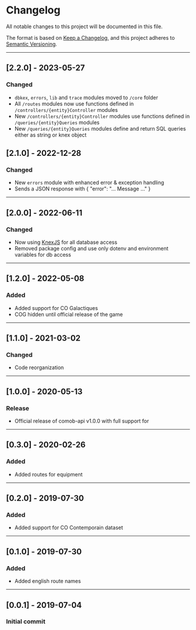 # Changelog

All notable changes to this project will be documented in this file.

The format is based on [Keep a Changelog](https://keepachangelog.com/en/1.0.0/),
and this project adheres to [Semantic Versioning](https://semver.org/spec/v2.0.0.html).

---

## [2.2.0] - 2023-05-27

### Changed

- `dbkex`, `errors`, `lib` and `trace` modules moved to `/core` folder
- All `/routes` modules now use functions defined in `/controllers/{entity}Controller` modules
- New `/controllers/{entity}Controller` modules use functions defined in `/queries/{entity}Queries` modules
- New `/queries/{entity}Queries` modules define and return SQL queries either as string or knex object

## [2.1.0] - 2022-12-28

### Changed

- New `errors` module with enhanced error & exception handling
- Sends a JSON response with { "error": "... Message ..." }

---

## [2.0.0] - 2022-06-11

### Changed

- Now using [KnexJS](http://knexjs.org/) for all database access
- Removed package config and use only dotenv and environment variables for db access

---

## [1.2.0] - 2022-05-08

### Added

- Added support for CO Galactiques
- COG hidden until official release of the game

---

## [1.1.0] - 2021-03-02

### Changed

- Code reorganization

---

## [1.0.0] - 2020-05-13

### Release

- Official release of comob-api v1.0.0 with full support for

---

## [0.3.0] - 2020-02-26

### Added

- Added routes for equipment

---

## [0.2.0] - 2019-07-30

### Added

- Added support for CO Contemporain dataset

---

## [0.1.0] - 2019-07-30

### Added

- Added english route names

---

## [0.0.1] - 2019-07-04

### Initial commit
